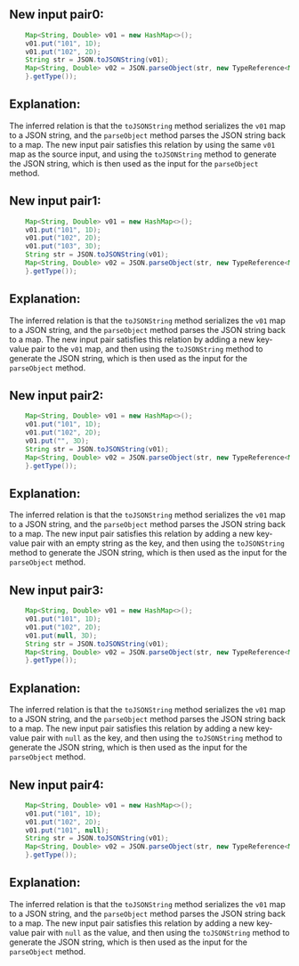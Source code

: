 ## New input pair0:
```java
    Map<String, Double> v01 = new HashMap<>();
    v01.put("101", 1D);
    v01.put("102", 2D);
    String str = JSON.toJSONString(v01);
    Map<String, Double> v02 = JSON.parseObject(str, new TypeReference<Map<String, Double>>() {
    }.getType());
```

## Explanation:
The inferred relation is that the `toJSONString` method serializes the `v01` map to a JSON string, and the `parseObject` method parses the JSON string back to a map. The new input pair satisfies this relation by using the same `v01` map as the source input, and using the `toJSONString` method to generate the JSON string, which is then used as the input for the `parseObject` method.

## New input pair1:
```java
    Map<String, Double> v01 = new HashMap<>();
    v01.put("101", 1D);
    v01.put("102", 2D);
    v01.put("103", 3D);
    String str = JSON.toJSONString(v01);
    Map<String, Double> v02 = JSON.parseObject(str, new TypeReference<Map<String, Double>>() {
    }.getType());
```

## Explanation:
The inferred relation is that the `toJSONString` method serializes the `v01` map to a JSON string, and the `parseObject` method parses the JSON string back to a map. The new input pair satisfies this relation by adding a new key-value pair to the `v01` map, and then using the `toJSONString` method to generate the JSON string, which is then used as the input for the `parseObject` method.

## New input pair2:
```java
    Map<String, Double> v01 = new HashMap<>();
    v01.put("101", 1D);
    v01.put("102", 2D);
    v01.put("", 3D);
    String str = JSON.toJSONString(v01);
    Map<String, Double> v02 = JSON.parseObject(str, new TypeReference<Map<String, Double>>() {
    }.getType());
```

## Explanation:
The inferred relation is that the `toJSONString` method serializes the `v01` map to a JSON string, and the `parseObject` method parses the JSON string back to a map. The new input pair satisfies this relation by adding a new key-value pair with an empty string as the key, and then using the `toJSONString` method to generate the JSON string, which is then used as the input for the `parseObject` method.

## New input pair3:
```java
    Map<String, Double> v01 = new HashMap<>();
    v01.put("101", 1D);
    v01.put("102", 2D);
    v01.put(null, 3D);
    String str = JSON.toJSONString(v01);
    Map<String, Double> v02 = JSON.parseObject(str, new TypeReference<Map<String, Double>>() {
    }.getType());
```

## Explanation:
The inferred relation is that the `toJSONString` method serializes the `v01` map to a JSON string, and the `parseObject` method parses the JSON string back to a map. The new input pair satisfies this relation by adding a new key-value pair with `null` as the key, and then using the `toJSONString` method to generate the JSON string, which is then used as the input for the `parseObject` method.

## New input pair4:
```java
    Map<String, Double> v01 = new HashMap<>();
    v01.put("101", 1D);
    v01.put("102", 2D);
    v01.put("101", null);
    String str = JSON.toJSONString(v01);
    Map<String, Double> v02 = JSON.parseObject(str, new TypeReference<Map<String, Double>>() {
    }.getType());
```

## Explanation:
The inferred relation is that the `toJSONString` method serializes the `v01` map to a JSON string, and the `parseObject` method parses the JSON string back to a map. The new input pair satisfies this relation by adding a new key-value pair with `null` as the value, and then using the `toJSONString` method to generate the JSON string, which is then used as the input for the `parseObject` method.
